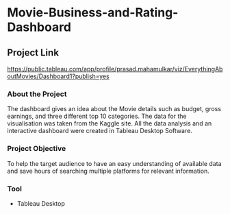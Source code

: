 # Movie-Business-and-Rating-Dashboard
## Project Link
https://public.tableau.com/app/profile/prasad.mahamulkar/viz/EverythingAboutMovies/Dashboard1?publish=yes

### About the Project
The dashboard gives an idea about the Movie details such as budget, gross earnings, and three 
different top 10 categories. The data for the visualisation was taken from the Kaggle site. All the data analysis and an interactive dashboard were created in Tableau Desktop Software.
### Project Objective
To help the target audience to have an easy understanding of available data and save hours of searching multiple platforms for relevant information.
### Tool
* Tableau Desktop
